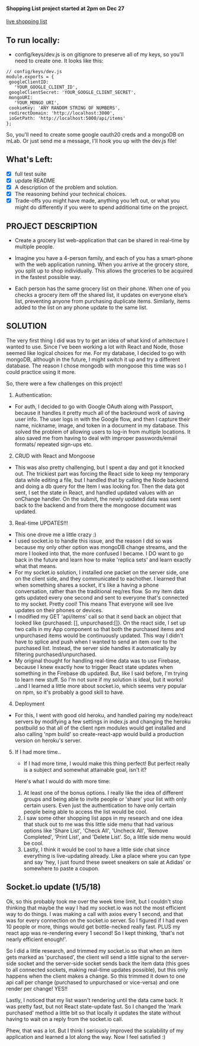 #### Shopping List project started at 2pm on Dec 27

[live shopping list](https://shop-n-share.herokuapp.com/)

## To run locally:

- config/keys/dev.js is on gitignore to preserve all of my keys, so you'll need to create one. It looks like this:

```
// config/keys/dev.js
module.exports = {
 googleClientID:
   'YOUR_GOOGLE_CLIENT_ID',
 googleClientSecret: 'YOUR_GOOGLE_CLIENT_SECRET',
 mongoURI:
   'YOUR_MONGO_URI',
 cookieKey: 'ANY RANDOM STRING OF NUMBERS',
 redirectDomain: 'http://localhost:3000',
 ioGetPath: 'http://localhost:5000/api/items'
};
```

So, you'll need to create some google oauth20 creds and a mongoDB on mLab. Or just send me a message, I'll hook you up with the dev.js file!

## What's Left:

- [x] full test suite
- [x] update README
- [x] A description of the problem and solution.
- [x] The reasoning behind your technical choices.
- [x] Trade-offs you might have made, anything you left out, or what you might do differently if you were to spend additional time on the project.

## PROJECT DESCRIPTION

- Create a grocery list web-application that can be shared in real-time by multiple people.

- Imagine you have a 4-person family, and each of you has a smart-phone with the web application running. When you arrive at the grocery store, you split up to shop individually. This allows the groceries to be acquired in the fastest possible way.

- Each person has the same grocery list on their phone. When one of you checks a grocery item off the shared list, it updates on everyone else’s list, preventing anyone from purchasing duplicate items. Similarly, items added to the list on any phone update to the same list.

## SOLUTION

The very first thing I did was try to get an idea of what kind of arhitecture I wanted to use. Since I've been working a lot with React and Node, those seemed like logical choices for me. For my database, I decided to go with mongoDB, although in the future, I might switch it up and try a different database. The reason I chose mongodb with mongoose this time was so I could practice using it more.

So, there were a few challenges on this project!

1.  Authentication:

- For auth, I decided to go with Google OAuth along with Passport, because it handles it pretty much all of the backround work of saving user info. The user logs in with the Google flow, and then I capture their name, nickname, image, and token in a document in my database. This solved the problem of allowing users to log-in from multiple locations. It also saved me from having to deal with improper passwords/email formats/ repeated sign-ups etc.

2. CRUD with React and Mongoose

- This was also pretty challenging, but I spent a day and got it knocked out. The trickiest part was forcing the React side to keep my temporary data while editing a file, but I handled that by calling the Node backend and doing a db query for the Item I was looking for. Then the data got sent, I set the state in React, and handled updated values with an onChange handler. On the submit, the newly updated data was sent back to the backend and from there the mongoose document was updated.

3. Real-time UPDATES!!!

- This one drove me a little crazy :)
- I used socket.io to handle this issue, and the reason I did so was because my only other option was mongoDB change streams, and the more I looked into that, the more confused I became. I DO want to go back in the future and learn how to make 'replica sets' and learn exactly what that means.
- For my socket.io solution, I installed one packet on the server side, one on the client side, and they communicated to eachother. I learned that when something shares a socket, it's like a having a phone conversation, rather than the traditional req/res flow. So my item data gets updated every one second and sent to everyone that's connected to my socket. Pretty cool! This means That everyone will see live updates on their phones or devices.
- I modified my GET 'api/items' call so that it send back an object that looked like {purchased: [], unpurchased:[]}. On the react side, I set up two calls in my App component so that both the purchased items and unpurchased items would be continuously updated. This way I didn't have to splice and push when I wanted to send an item over to the purchased list. Instead, the server side handles it automatically by filtering purchased/unpurchased.
- My original thought for handling real-time data was to use Firebase, because I knew exactly how to trigger React state updates when something in the Firebase db updated. But, like I said before, I'm trying to learn new stuff. So I'm not sure if my solution is ideal, but it works! ..and I learned a little more about socket.io, which seems very popular on npm, so it's probably a good skill to have.

4. Deployment

- For this, I went with good old heroku, and handled pairing my node/react servers by modifying a few settings in index.js and changing the heroku postbuild so that all of the client npm modules would get installed and also calling 'npm build' so create-react-app would build a production version on heroku's server.

5. If I had more time..

   - If I had more time, I would make this thing perfect! But perfect really is a subject and somewhat attainable goal, isn't it?

   Here's what I would do with more time:

   1. At least one of the bonus options. I really like the idea of different groups and being able to invite people or 'share' your list with only certain users. Even just the authentication to have only certain people being able to access the list would be cool.
   2. I saw some other shopping list apps in my research and one idea that stuck out to me was this little side menu that had various options like 'Share List', 'Check All', 'Uncheck All', 'Remove Completed', 'Print List', and 'Delete List'. So, a little side menu would be cool.
   3. Lastly, I think it would be cool to have a little side chat since everything is live-updating already. Like a place where you can type and say 'hey, I just found these sweet sneakers on sale at Adidas' or somewhere to paste a coupon.

## Socket.io update (1/5/18)

Ok, so this probably took me over the week time limit, but I couldn't stop thinking that maybe the way I had my socket.io was not the most efficient way to do things. I was making a call with axios every 1 second, and that was for every connection on the socket.io server. So I figured if I had even 10 people or more, things would get bottle-necked really fast. PLUS my react app was re-rendering every 1 second! So I kept thinking, 'that's not nearly efficient enough!'.

So I did a little research, and trimmed my socket.io so that when an item gets marked as 'purchased', the client will send a little signal to the server-side socket and the server-side socket sends back the item data (this goes to all connected sockets, making real-time updates possible), but this only happens when the client makes a change. So this trimmed it down to one api call per change (purchased to unpurchased or vice-versa) and one render per change! YES!!

Lastly, I noticed that my list wasn't rendering until the data came back. It was pretty fast, but not React state-update fast. So I changed the 'mark purchased' method a little bit so that locally it updates the state without having to wait on a reply from the socket.io call.

Phew, that was a lot. But I think I seriously improved the scalability of my application and learned a lot along the way. Now I feel satisfied :)
